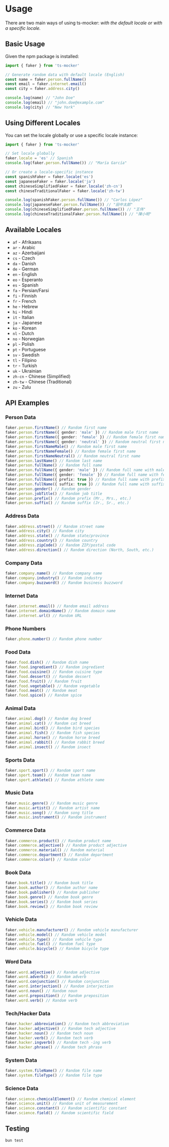 # Usage

There are two main ways of using ts-mocker: _with the default locale or with a specific locale._

## Basic Usage

Given the npm package is installed:

```ts
import { faker } from 'ts-mocker'

// Generate random data with default locale (English)
const name = faker.person.fullName()
const email = faker.internet.email()
const city = faker.address.city()

console.log(name) // "John Doe"
console.log(email) // "john.doe@example.com"
console.log(city) // "New York"
```

## Using Different Locales

You can set the locale globally or use a specific locale instance:

```ts
import { faker } from 'ts-mocker'

// Set locale globally
faker.locale = 'es' // Spanish
console.log(faker.person.fullName()) // "María García"

// Or create a locale-specific instance
const spanishFaker = faker.locale('es')
const japaneseFaker = faker.locale('ja')
const chineseSimplifiedFaker = faker.locale('zh-cn')
const chineseTraditionalFaker = faker.locale('zh-tw')

console.log(spanishFaker.person.fullName()) // "Carlos López"
console.log(japaneseFaker.person.fullName()) // "田中太郎"
console.log(chineseSimplifiedFaker.person.fullName()) // "王伟"
console.log(chineseTraditionalFaker.person.fullName()) // "陳小明"
```

## Available Locales

- `af` - Afrikaans
- `ar` - Arabic
- `az` - Azerbaijani
- `cs` - Czech
- `da` - Danish
- `de` - German
- `en` - English
- `eo` - Esperanto
- `es` - Spanish
- `fa` - Persian/Farsi
- `fi` - Finnish
- `fr` - French
- `he` - Hebrew
- `hi` - Hindi
- `it` - Italian
- `ja` - Japanese
- `ko` - Korean
- `nl` - Dutch
- `no` - Norwegian
- `pl` - Polish
- `pt` - Portuguese
- `sv` - Swedish
- `tl` - Filipino
- `tr` - Turkish
- `uk` - Ukrainian
- `zh-cn` - Chinese (Simplified)
- `zh-tw` - Chinese (Traditional)
- `zu` - Zulu

## API Examples

### Person Data

```ts
faker.person.firstName() // Random first name
faker.person.firstName({ gender: 'male' }) // Random male first name
faker.person.firstName({ gender: 'female' }) // Random female first name
faker.person.firstName({ gender: 'neutral' }) // Random neutral first name
faker.person.firstNameMale() // Random male first name
faker.person.firstNameFemale() // Random female first name
faker.person.firstNameNeutral() // Random neutral first name
faker.person.lastName() // Random last name
faker.person.fullName() // Random full name
faker.person.fullName({ gender: 'male' }) // Random full name with male first name
faker.person.fullName({ gender: 'female' }) // Random full name with female first name
faker.person.fullName({ prefix: true }) // Random full name with prefix
faker.person.fullName({ suffix: true }) // Random full name with suffix
faker.person.gender() // Random gender
faker.person.jobTitle() // Random job title
faker.person.prefix() // Random prefix (Mr., Mrs., etc.)
faker.person.suffix() // Random suffix (Jr., Sr., etc.)
```

### Address Data

```ts
faker.address.street() // Random street name
faker.address.city() // Random city
faker.address.state() // Random state/province
faker.address.country() // Random country
faker.address.zipCode() // Random ZIP/postal code
faker.address.direction() // Random direction (North, South, etc.)
```

### Company Data

```ts
faker.company.name() // Random company name
faker.company.industry() // Random industry
faker.company.buzzword() // Random business buzzword
```

### Internet Data

```ts
faker.internet.email() // Random email address
faker.internet.domainName() // Random domain name
faker.internet.url() // Random URL
```

### Phone Numbers

```ts
faker.phone.number() // Random phone number
```

### Food Data

```ts
faker.food.dish() // Random dish name
faker.food.ingredient() // Random ingredient
faker.food.cuisine() // Random cuisine type
faker.food.dessert() // Random dessert
faker.food.fruit() // Random fruit
faker.food.vegetable() // Random vegetable
faker.food.meat() // Random meat
faker.food.spice() // Random spice
```

### Animal Data

```ts
faker.animal.dog() // Random dog breed
faker.animal.cat() // Random cat breed
faker.animal.bird() // Random bird species
faker.animal.fish() // Random fish species
faker.animal.horse() // Random horse breed
faker.animal.rabbit() // Random rabbit breed
faker.animal.insect() // Random insect
```

### Sports Data

```ts
faker.sport.sport() // Random sport name
faker.sport.team() // Random team name
faker.sport.athlete() // Random athlete name
```

### Music Data

```ts
faker.music.genre() // Random music genre
faker.music.artist() // Random artist name
faker.music.song() // Random song title
faker.music.instrument() // Random instrument
```

### Commerce Data

```ts
faker.commerce.product() // Random product name
faker.commerce.adjective() // Random product adjective
faker.commerce.material() // Random material
faker.commerce.department() // Random department
faker.commerce.color() // Random color
```

### Book Data

```ts
faker.book.title() // Random book title
faker.book.author() // Random author name
faker.book.publisher() // Random publisher
faker.book.genre() // Random book genre
faker.book.series() // Random book series
faker.book.review() // Random book review
```

### Vehicle Data

```ts
faker.vehicle.manufacturer() // Random vehicle manufacturer
faker.vehicle.model() // Random vehicle model
faker.vehicle.type() // Random vehicle type
faker.vehicle.fuel() // Random fuel type
faker.vehicle.bicycle() // Random bicycle type
```

### Word Data

```ts
faker.word.adjective() // Random adjective
faker.word.adverb() // Random adverb
faker.word.conjunction() // Random conjunction
faker.word.interjection() // Random interjection
faker.word.noun() // Random noun
faker.word.preposition() // Random preposition
faker.word.verb() // Random verb
```

### Tech/Hacker Data

```ts
faker.hacker.abbreviation() // Random tech abbreviation
faker.hacker.adjective() // Random tech adjective
faker.hacker.noun() // Random tech noun
faker.hacker.verb() // Random tech verb
faker.hacker.ingverb() // Random tech -ing verb
faker.hacker.phrase() // Random tech phrase
```

### System Data

```ts
faker.system.fileName() // Random file name
faker.system.fileType() // Random file type
```

### Science Data

```ts
faker.science.chemicalElement() // Random chemical element
faker.science.unit() // Random unit of measurement
faker.science.constant() // Random scientific constant
faker.science.field() // Random scientific field
```

## Testing

```bash
bun test
```
